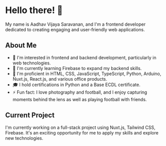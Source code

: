 # Hello there! 👋

My name is Aadhav Vijaya Saravanan, and I'm a frontend developer dedicated to creating engaging and user-friendly web applications.

## About Me
- 👀 I'm interested in frontend and backend development, particularly in web technologies.
- 🌱 I'm currently learning Firebase to expand my backend skills.
- 💼 I'm proficient in HTML, CSS, JavaScript, TypeScript, Python, Arduino, Nuxt.js, React.js, and various office products.
- 🎓 I hold certifications in Python and a Base ECDL certificate.
- ⚡ Fun fact: I love photography and football, and I enjoy capturing moments behind the lens as well as playing football with friends.

## Current Project
I'm currently working on a full-stack project using Nuxt.js, Tailwind CSS, Firebase. It's an exciting opportunity for me to apply my skills and explore new technologies.
